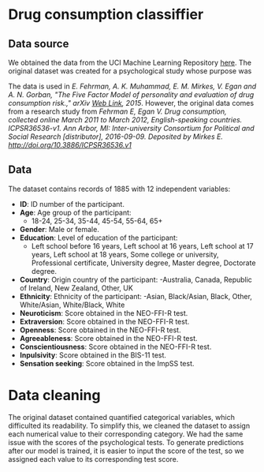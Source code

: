 # Drug consumption classiffier 

## Data source
We obtained the data from the UCI Machine Learning Repository [here](https://archive.ics.uci.edu/ml/datasets/Drug+consumption+%28quantified%29). The original dataset was created for a psychological study whose purpose was 

The data is used in _E. Fehrman, A. K. Muhammad, E. M. Mirkes, V. Egan and A. N. Gorban, "The Five Factor Model of personality and evaluation of drug consumption risk.," arXiv [Web Link](https://arxiv.org/pdf/1506.06297v2.pdf), 2015_. However, the original data comes from a research study from _Fehrman E, Egan V. Drug consumption, collected online March 2011 to March
2012, English-speaking countries. ICPSR36536-v1. Ann Arbor, MI:
Inter-university Consortium for Political and Social Research [distributor],
2016-09-09. Deposited by Mirkes E. http://doi.org/10.3886/ICPSR36536.v1_

## Data
The dataset contains records of 1885 with 12 independent variables:
- **ID**: ID number of the participant. 
- **Age**: Age group of the participant:
	- 18-24, 25-34, 35-44, 45-54, 55-64, 65+
- **Gender**: Male or female.
- **Education**: Level of education of the participant:
	- Left school before 16 years, Left school at 16 years, Left school at 17 years, Left school at 18 years, Some college or university, Professional certificate, University degree, Master degree, Doctorate degree.
- **Country**: Origin country of the participant:
	-Australia, Canada, Republic of Ireland, New Zealand, Other, UK
- **Ethnicity**: Ethnicity of the participant:
	-Asian, Black/Asian, Black, Other, White/Asian, White/Black, White
- **Neuroticism**: Score obtained in the NEO-FFI-R test. 
- **Extraversion**: Score obtained in the NEO-FFI-R test. 
- **Openness**: Score obtained in the NEO-FFI-R test.
- **Agreeableness**: Score obtained in the NEO-FFI-R test.
- **Conscientiousness**: Score obtained in the NEO-FFI-R test.
- **Inpulsivity**: Score obtained in the BIS-11 test.
- **Sensation seeking**: Score obtained in the ImpSS test.

# Data cleaning
The original dataset contained quantified categorical variables, which difficulted its readability. To simplify this, we cleaned the dataset to assign each numerical value to their corresponding category. We had the same issue with the scores of the psychological tests. To generate predictions after our model is trained, it is easier to input the score of the test, so we assigned each value to its corresponding test score. 